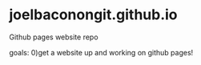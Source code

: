 # joelbaconongit.github.io
Github pages website repo

goals: 0)get a website up and working on github pages!
